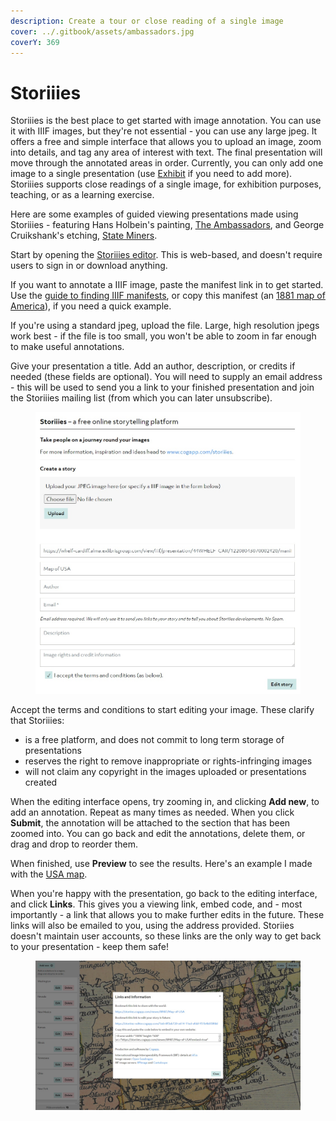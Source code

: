 ```yaml
---
description: Create a tour or close reading of a single image
cover: ../.gitbook/assets/ambassadors.jpg
coverY: 369
---
```


# Storiiies

Storiiies is the best place to get started with image annotation. You can use it with IIIF images, but they're not essential - you can use any large jpeg. It offers a free and simple interface that allows you to upload an image, zoom into details, and tag any area of interest with text. The final presentation will move through the annotated areas in order. Currently, you can only add one image to a single presentation (use [Exhibit](exhibit.md) if you need to add more). Storiiies supports close readings of a single image, for exhibition purposes, teaching, or as a learning exercise.

Here are some examples of guided viewing presentations made using Storiiies - featuring Hans Holbein's painting, [The Ambassadors](https://storiiies.cogapp.com/viewer?manifest=https://storiiies.cogapp.com/holbein/manifest.json), and George Cruikshank's etching, [State Miners](https://sharc.kcl.ac.uk/exhibition/section-two-acting-royal/a-mad-king-king-lear/state-miners-1).

Start by opening the [Storiiies editor](https://storiiies-editor.cogapp.com/). This is web-based, and doesn't require users to sign in or download anything.

If you want to annotate a IIIF image, paste the manifest link in to get started. Use the [guide to finding IIIF manifests](../iiif-workshop/find-iiif-images.md), or copy this manifest (an [1881 map of America](https://whelf-cardiff.alma.exlibrisgroup.com/view/iiif/presentation/44WHELF\_CAR/12208043070002420/manifest)), if you need a quick example.&#x20;

If you're using a standard jpeg, upload the file. Large, high resolution jpegs work best - if the file is too small, you won't be able to zoom in far enough to make useful annotations.&#x20;

Give your presentation a title. Add an author, description, or credits if needed (these fields are optional). You will need to supply an email address - this will be used to send you a link to your finished presentation and join the Storiiies mailing list (from which you can later unsubscribe).

<figure><img src="../.gitbook/assets/storiiies.jpg" alt=""><figcaption></figcaption></figure>

Accept the terms and conditions to start editing your image. These clarify that Storiiies:

* is a free platform, and does not commit to long term storage of presentations
* reserves the right to remove inappropriate or rights-infringing images
* will not claim any copyright in the images uploaded or presentations created

When the editing interface opens, try zooming in, and clicking **Add new**, to add an annotation. Repeat as many times as needed. When you click **Submit**, the annotation will be attached to the section that has been zoomed into. You can go back and edit the annotations, delete them, or drag and drop to reorder them.&#x20;

When finished, use **Preview** to see the results. Here's an example I made with the [USA map](https://storiiies.cogapp.com/viewer/8f487/Map-of-USA).&#x20;

When you're happy with the presentation, go back to the editing interface, and click **Links**. This gives you a viewing link, embed code, and - most importantly - a link that allows you to make further edits in the future. These links will also be emailed to you, using the address provided. Storiies doesn't maintain user accounts, so these links are the only way to get back to your presentation - keep them safe!

<figure><img src="../.gitbook/assets/storiiieslinks.jpg" alt=""><figcaption></figcaption></figure>


